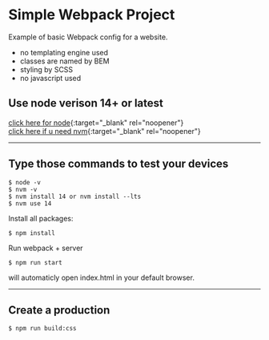 # Simple Webpack Project
Example of basic Webpack config for a website.
- no templating engine used
- classes are named by BEM
- styling by SCSS
- no javascript used

## Use node verison 14+ or latest  

[click here for node](https://nodejs.org/en/download){:target="_blank" rel="noopener"}  
[click here if u need nvm](https://www.freecodecamp.org/news/node-version-manager-nvm-install-guide/){:target="_blank" rel="noopener"}  

----

## Type those commands to test your devices
```
$ node -v
$ nvm -v
$ nvm install 14 or nvm install --lts
$ nvm use 14
```

Install all packages:
```
$ npm install
```

Run webpack + server
```
$ npm run start
```

will automaticly open index.html in your default browser.

----

## Create a production
```
$ npm run build:css
```
